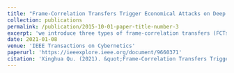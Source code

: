 ```yaml
---
title: "Frame-Correlation Transfers Trigger Economical Attacks on Deep Reinforcement Learning Policies"
collection: publications
permalink: /publication/2015-10-01-paper-title-number-3
excerpt: 'we introduce three types of frame-correlation transfers (FCTs) (i.e., anterior case transfer, random projection-based transfer, and principal components-based transfer) with varying degrees of computational complexity in generating adversaries via a genetic algorithm. We empirically demonstrate the tradeoff between the complexity and potency of the transfer mechanism by exploring four fully trained state-of-the-art policies on six Atari games.'
date: 2021-01-08
venue: 'IEEE Transactions on Cybernetics'
paperurl: 'https://ieeexplore.ieee.org/document/9660371'
citation: 'Xinghua Qu. (2021). &quot;Frame-Correlation Transfers Trigger Economical Attacks on Deep Reinforcement Learning Policies.&quot; <i>IEEE Transactions on Cybernetics</i>. 1(1).'
---
```


